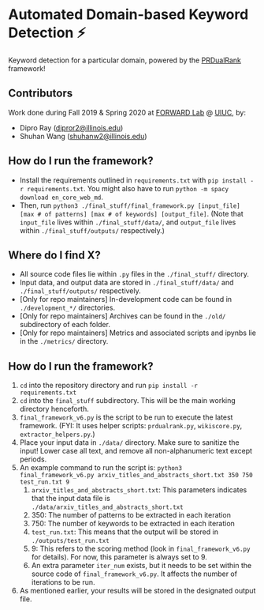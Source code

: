 # Automated Domain-based Keyword Detection :zap:
Keyword detection for a particular domain, powered by the [PRDualRank](https://dl.acm.org/doi/10.1145/1935826.1935933) framework! 

## Contributors
Work done during Fall 2019 & Spring 2020 at [FORWARD Lab](http://www.forwarddatalab.org/) @ [UIUC](https://cs.illinois.edu/), by:
* Dipro Ray (dipror2@illinois.edu)
* Shuhan Wang (shuhanw2@illinois.edu)

## How do I run the framework?
* Install the requirements outlined in `requirements.txt` with `pip install -r requirements.txt`. You might also have to run `python -m spacy download en_core_web_md`. 
* Then, run `python3 ./final_stuff/final_framework.py [input_file] [max # of patterns] [max # of keywords] [output_file]`. (Note that `input_file` lives within `./final_stuff/data/`, and `output_file` lives within `./final_stuff/outputs/` respectively.)

## Where do I find X?
* All source code files lie within `.py` files in the `./final_stuff/` directory.
* Input data, and output data are stored in `./final_stuff/data/` and `./final_stuff/outputs/` respectively.
* [Only for repo maintainers] In-development code can be found in `./development_*/` directories.
* [Only for repo maintainers] Archives can be found in the `./old/` subdirectory of each folder.
* [Only for repo maintainers] Metrics and associated scripts and ipynbs lie in the `./metrics/` directory.

## How do I run the framework?
1. `cd` into the repository directory and run `pip install -r requirements.txt`
2. `cd` into the `final_stuff` subdirectory. This will be the main working directory henceforth.
3. `final_framework_v6.py` is the script to be run to execute the latest framework. (FYI: It uses helper scripts: `prdualrank.py`, `wikiscore.py`, `extractor_helpers.py`.)
4. Place your input data in `./data/` directory. Make sure to sanitize the input! Lower case all text, and remove all non-alphanumeric text except periods.
5. An example command to run the script is: `python3 final_framework_v6.py arxiv_titles_and_abstracts_short.txt 350 750 test_run.txt 9`
      1. `arxiv_titles_and_abstracts_short.txt`: This parameters indicates that the input data file is `./data/arxiv_titles_and_abstracts_short.txt`
      2. 350: The number of patterns to be extracted in each iteration
      3. 750: The number of keywords to be extracted in each iteration
      4. `test_run.txt`: This means that the output will be stored in `./outputs/test_run.txt`
      5. 9: This refers to the scoring method (look in `final_framework_v6.py` for details). For now, this parameter is always set to 9.
      6. An extra parameter `iter_num` exists, but it needs to be set within the source code of `final_framework_v6.py`. It affects the number of iterations to be run.
6. As mentioned earlier, your results will be stored in the designated output file.
